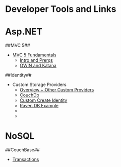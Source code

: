 Developer Tools and Links
========================


Asp.NET
========================

##MVC 5##
  * [MVC 5 Fundamentals](http://www.asp.net/mvc/videos/pluralsight-aspnet-mvc-5-fundamentals)
    * [Intro and Prerqs](http://pluralsight.com/training/Player?author=scott-allen&name=aspdotnet-mvc5-fundamentals-m1-introduction&mode=live&clip=0&course=aspdotnet-mvc5-fundamentals)
    * [OWIN and Katana](http://pluralsight.com/training/Player?author=scott-allen&name=aspdotnet-mvc5-fundamentals-m2-katana&mode=live&clip=0&course=aspdotnet-mvc5-fundamentals)

##Identity##
  * Custom Storage Providers
    * [Overview + Other Custom Providers](http://www.asp.net/identity/overview/extensibility/overview-of-custom-storage-providers-for-aspnet-identity)
    * [CouchDb](http://danielwertheim.se/2014/01/24/using-mycouch-to-store-asp-net-identity-data-in-couchdb-or-in-the-cloud-using-cloudant/)
    * [Custom Create Identity](//forums.asp.net/t/1946495.aspx?Custom+CreateIdentity)
    * [Raven DB Example](https://github.com/tugberkugurlu/AspNet.Identity.RavenDB)
    * 
    * 
NoSQL
==========================

##CouchBase##
 * [Transactions](http://stackoverflow.com/questions/12143957/couchbase-consistency)
  
